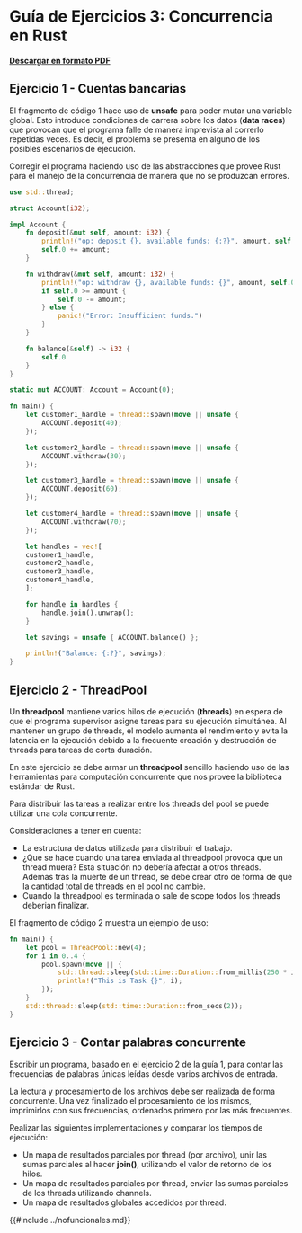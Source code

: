 # Guía de Ejercicios 3: Concurrencia en Rust

[**Descargar en formato PDF**](./guia3_concurrencia.pdf)

## Ejercicio 1 - Cuentas bancarias

El fragmento de código 1 hace uso de **unsafe** para poder mutar una variable global.
Esto introduce condiciones de carrera sobre los datos (**data races**) que provocan que el programa
falle de manera imprevista al correrlo repetidas veces.
Es decir, el problema se presenta en alguno de los posibles escenarios de ejecución.

Corregir el programa haciendo uso de las abstracciones que provee Rust para el manejo
de la concurrencia de manera que no se produzcan errores.

```rust
use std::thread;

struct Account(i32);

impl Account {
	fn deposit(&mut self, amount: i32) {
		println!("op: deposit {}, available funds: {:?}", amount, self.0);
		self.0 += amount;
	}

	fn withdraw(&mut self, amount: i32) {
		println!("op: withdraw {}, available funds: {}", amount, self.0);
		if self.0 >= amount {
			self.0 -= amount;
		} else {
			panic!("Error: Insufficient funds.")
		}
	}

	fn balance(&self) -> i32 {
		self.0
	}
}

static mut ACCOUNT: Account = Account(0);

fn main() {
	let customer1_handle = thread::spawn(move || unsafe {
		ACCOUNT.deposit(40);
	});

	let customer2_handle = thread::spawn(move || unsafe {
		ACCOUNT.withdraw(30);
	});

	let customer3_handle = thread::spawn(move || unsafe {
		ACCOUNT.deposit(60);
	});

	let customer4_handle = thread::spawn(move || unsafe {
		ACCOUNT.withdraw(70);
	});

	let handles = vec![
	customer1_handle,
	customer2_handle,
	customer3_handle,
	customer4_handle,
	];

	for handle in handles {
		handle.join().unwrap();
	}

	let savings = unsafe { ACCOUNT.balance() };

	println!("Balance: {:?}", savings);
}
```

## Ejercicio 2 - ThreadPool

Un **threadpool** mantiene varios hilos de ejecución (**threads**) en espera de que el programa supervisor asigne tareas para su ejecución simultánea. Al mantener un grupo de threads, el modelo aumenta el rendimiento y evita la latencia en la ejecución debido a la frecuente creación y destrucción de threads para tareas de corta duración.

En este ejercicio se debe armar un **threadpool** sencillo haciendo uso de
las herramientas para computación concurrente que nos provee la biblioteca
estándar de Rust.

Para distribuir las tareas a realizar entre los threads del pool se puede
utilizar una cola concurrente.

Consideraciones a tener en cuenta:

- La estructura de datos utilizada para distribuir el trabajo.
- ¿Que se hace cuando una tarea enviada al threadpool provoca que un thread muera? Esta situación no debería afectar a otros threads. Ademas tras la muerte de un thread, se debe crear otro de forma de que la cantidad
  total de threads en el pool no cambie.
- Cuando la threadpool es terminada o sale de scope todos los threads deberian finalizar.

El fragmento de código 2 muestra un ejemplo de uso:

```rust
fn main() {
	let pool = ThreadPool::new(4);
	for i in 0..4 {
		pool.spawn(move || {
			std::thread::sleep(std::time::Duration::from_millis(250 * i));
			println!("This is Task {}", i);
		});
	}
	std::thread::sleep(std::time::Duration::from_secs(2));
}
```

## Ejercicio 3 - Contar palabras concurrente

Escribir un programa, basado en el ejercicio 2 de la guía 1, para contar las frecuencias de palabras únicas leídas desde varios archivos de entrada.

La lectura y procesamiento de los archivos debe ser realizada de forma concurrente. Una vez finalizado el procesamiento de los mismos, imprimirlos con sus frecuencias, ordenados primero por las más frecuentes.

Realizar las siguientes implementaciones y comparar los tiempos de ejecución:

- Un mapa de resultados parciales por thread (por archivo), unir las sumas parciales al hacer **join()**, utilizando el valor de retorno de los hilos.
- Un mapa de resultados parciales por thread, enviar las sumas parciales de los threads utilizando channels.
- Un mapa de resultados globales accedidos por thread.

{{#include ../nofuncionales.md}}
